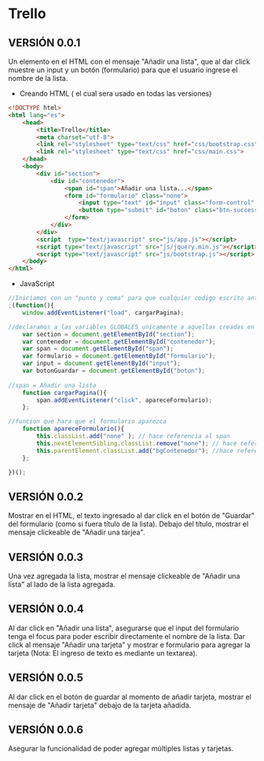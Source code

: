 # Trello

## VERSIÓN 0.0.1
Un elemento en el HTML con el mensaje "Añadir una lista", que al dar click muestre un input y un botón (formulario) 
para que el usuario ingrese el nombre de la lista.

+ Creando HTML ( el cual sera usado en todas las versiones)

```html
<!DOCTYPE html>
<html lang="es">
	<head>
		<title>Trello</title>
		<meta charset="utf-8">
		<link rel="stylesheet" type="text/css" href="css/bootstrap.css">
		<link rel="stylesheet" type="text/css" href="css/main.css">
	</head>
	<body>
		<div id="section">
		    <div id="contenedor">
		        <span id="span">Añadir una lista...</span>
		        <form id="formulario" class="none"> 
		            <input type="text" id="input" class="form-control" placeholder="Añadir una lista..."><br>
		            <button type="submit" id="boton" class="btn-success btn-block btn btn-sm pull-left">Guardar</button>
		        </form>
		    </div>
		</div>
		<script  type="text/javascript" src="js/app.js"></script>
        <script type="text/javascript" src="js/jquery.min.js"></script>
		<script type="text/javascript" src="js/bootstrap.js"></script>
	</body>
</html>
```

+ JavaScript

```javascript
//Iniciamos con un "punto y coma" para que cualquier codigo escrito antes no perjudique a este
;(function(){
	window.addEventListener("load", cargarPagina);

//declaramos a las variables GLOBALES unicamente a aquellas creadas en el HTML
	var section = document.getElementById("section"); 
	var contenedor = document.getElementById("contenedor"); 
	var span = document.getElementById("span"); 
	var formulario = document.getElementById("formulario"); 
	var input = document.getElementById("input"); 
	var botonGuardar = document.getElementById("boton"); 
  
//span = Añadir una lista 
	function cargarPagina(){
		span.addEventListener("click", apareceFormulario);
	};

//funcion que hara que el formulario aparezca
	function apareceFormulario(){
		this.classList.add("none" ); // hace referencia al span
		this.nextElementSibling.classList.remove("none"); // hace referencia al formulario
		this.parentElement.classList.add("bgContenedor"); //hace referencia al contenedor
	};	

})();
```
## VERSIÓN 0.0.2
Mostrar en el HTML, el texto ingresado al dar click en el botón de "Guardar" del formulario (como si fuera título de la lista).
Debajo del título, mostrar el mensaje clickeable de "Añadir una tarjea".
## VERSIÓN 0.0.3
Una vez agregada la lista, mostrar el mensaje clickeable de "Añadir una lista" al lado de la lista agregada.
## VERSIÓN 0.0.4
Al dar click en "Añadir una lista", asegurarse que el input del formulario tenga el focus
para poder escribir directamente el nombre de la lista.
Dar click al mensaje "Añadir una tarjeta" y mostrar e formulario para agregar la tarjeta 
(Nota: El ingreso de texto es mediante un textarea).
## VERSIÓN 0.0.5
Al dar click en el botón de guardar al momento de añadir tarjeta, 
mostrar el mensaje de "Añadir tarjeta" debajo de la tarjeta añadida.
## VERSIÓN 0.0.6
Asegurar la funcionalidad de poder agregar múltiples listas y tarjetas.
